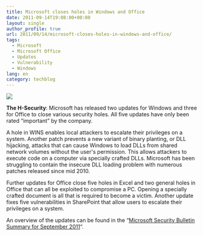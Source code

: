 ```yaml
---
title: Microsoft closes holes in Windows and Office
date: 2011-09-14T19:08:00+00:00
layout: single
author_profile: true
url: 2011/09/14/microsoft-closes-holes-in-windows-and-office/
tags:
  - Microsoft
  - Microsoft Office
  - Updates
  - Vulnerability
  - Windows
lang: en
category: techblog
---
```

<div dir="ltr" trbidi="on">
  <div>
    <a href="http://4.bp.blogspot.com/-9nAW6YKsTyI/TnD0ogwn2-I/AAAAAAAAEB8/l98iwlcDtwE/s1600/microsoft_or_120-494bfc2617d2203f.png" imageanchor="1"><img border="0" src="http://4.bp.blogspot.com/-9nAW6YKsTyI/TnD0ogwn2-I/AAAAAAAAEB8/l98iwlcDtwE/s1600/microsoft_or_120-494bfc2617d2203f.png" /></a>
  </div>
  
  <p>
    <b>The H-Security</b>: Microsoft has released two updates for Windows and three for Office to close various security holes. All five updates have only been rated &#8220;important&#8221; by the company.
  </p>
  
  <p>
    A hole in WINS enables local attackers to escalate their privileges on a system. Another patch prevents a new variant of binary planting, or DLL hijacking, attacks that can cause Windows to load DLLs from shared network volumes without the user's permission. This allows attackers to execute code on a computer via specially crafted DLLs. Microsoft has been struggling to contain the insecure DLL loading problem with numerous patches released since mid 2010.
  </p>
  
  <p>
    Further updates for Office close five holes in Excel and two general holes in Office that can all be exploited to compromise a PC. Opening a specially crafted document is all that is required to become a victim. Another update fixes five vulnerabilities in SharePoint that allow users to escalate their privileges on a system.
  </p>
  
  <p>
    An overview of the updates can be found in the &#8220;<a href="http://technet.microsoft.com/en-us/security/bulletin/ms11-sep">Microsoft Security Bulletin Summary for September 2011</a>&#8220;.</div>